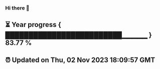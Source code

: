 ### Hi there 👋
⏳ Year progress { █████████████████████████▁▁▁▁▁ } 83.77 %
---
⏰ Updated on Thu, 02 Nov 2023 18:09:57 GMT
---
